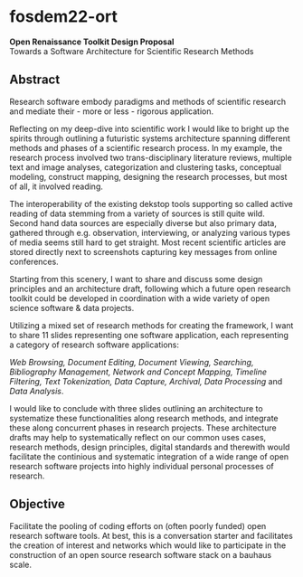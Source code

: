 # fosdem22-ort

**Open Renaissance Toolkit Design Proposal**<br/>
Towards a Software Architecture for Scientific Research Methods

## Abstract

Research software embody paradigms and methods of scientific research and mediate their - more or less - rigorous application. 

Reflecting on my deep-dive into scientific work I would like to bright up the spirits through outlining a futuristic systems architecture spanning 
different methods and phases of a scientific research process. In my example, the research process involved two trans-disciplinary literature reviews, 
multiple text and image analyses, categorization and clustering tasks, conceptual modeling, construct mapping, designing the research processes, but 
most of all, it involved reading. 

The interoperability of the existing dekstop tools supporting so called active reading of data stemming from a variety of sources is still quite wild.
Second hand data sources are especially diverse but also primary data, gathered through e.g. observation, interviewing, or analyzing various types of 
media seems still hard to get straight. Most recent scientific articles are stored directly next to screenshots capturing key messages from online conferences. 

Starting from this scenery, I want to share and discuss some design principles and an architecture draft, following which a future open research toolkit could 
be developed in coordination with a wide variety of open science software & data projects.

Utilizing a mixed set of research methods for creating the framework, I want to share 11 slides representing one software application, each representing 
a category of research software applications:

_Web Browsing, Document Editing, Document Viewing, Searching, Bibliography Management, Network and Concept Mapping, Timeline Filtering, Text Tokenization,
Data Capture, Archival, Data Processing_ and _Data Analysis_.

I would like to conclude with three slides outlining an architecture to systematize these functionalities along research methods, and integrate these 
along concurrent phases in research projects. These architecture drafts may help to systematically reflect on our common uses cases, research methods, 
design principles, digital standards and therewith would facilitate the continious and systematic integration of a wide range of open research 
software projects into highly individual personal processes of research.

## Objective

Facilitate the pooling of coding efforts on (often poorly funded) open research software tools.  At best, this is a conversation starter and facilitates 
the creation of interest and networks which would like to participate in the construction of an open source research software stack on a bauhaus scale.
